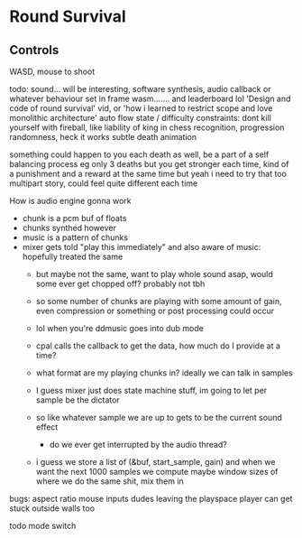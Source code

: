 # Round Survival
## Controls
WASD, mouse to shoot



todo:
  sound... will be interesting, software synthesis, audio callback or whatever
    behaviour set in frame
  wasm....... and leaderboard lol
  'Design and code of round survival' vid, or 'how i learned to restrict scope and love monolithic architecture'
    auto flow state / difficulty
    constraints: dont kill yourself with fireball, like liability of king in chess
    recognition, progression
    randomness, heck it works
  subtle death animation


  something could happen to you each death as well, be a part of a self balancing process
  eg only 3 deaths but you get stronger each time, kind of a punishment and a reward at the same time
    but yeah i need to try that too
    multipart story, could feel quite different each time


How is audio engine gonna work
* chunk is a pcm buf of floats
* chunks synthed however
* music is a pattern of chunks
* mixer gets told "play this immediately" and also aware of music: hopefully treated the same
  * but maybe not the same, want to play whole sound asap, would some ever get chopped off? probably not tbh
  * so some number of chunks are playing with some amount of gain, even compression or something or post processing could occur
  * lol when you're ddmusic goes into dub mode
  * cpal calls the callback to get the data, how much do I provide at a time?
  * what format are my playing chunks in? ideally we can talk in samples


  * I guess mixer just does state machine stuff, im going to let per sample be the dictator
  * so like whatever sample we are up to gets to be the current sound effect
    * do we ever get interrupted by the audio thread?

  * i guess we store a list of (&buf, start_sample, gain) and when we want the next 1000 samples we compute maybe window sizes of where we do the same shit, mix them in


bugs:
aspect ratio mouse inputs
dudes leaving the playspace
player can get stuck outside walls too

todo mode switch